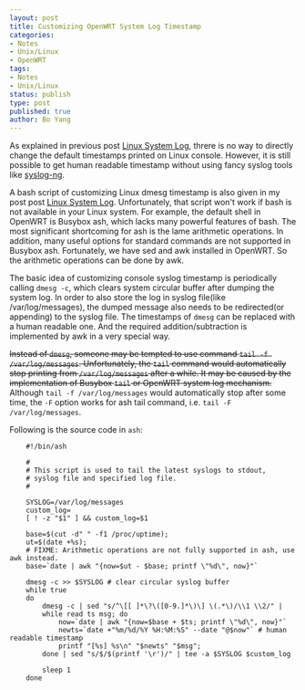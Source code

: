 ```yaml
---
layout: post
title: Customizing OpenWRT System Log Timestamp
categories: 
- Notes
- Unix/Linux
- OpenWRT
tags:
- Notes
- Unix/Linux
status: publish
type: post
published: true
author: Bo Yang
---
```


As explained in previous post [Linux System Log](http://www.bo-yang.net/2015/01/12/linux-system-log/), threre is no way to directly change the default timestamps printed on Linux console. However, it is still possible to get human readable timestamp without using fancy syslog tools like [syslog-ng](http://www.balabit.com/sites/default/files/documents/syslog-ng-ose-latest-guides/en/syslog-ng-ose-guide-admin/html-single/index.html).

A bash script of customizing Linux dmesg timestamp is also given in my post post [Linux System Log](http://www.bo-yang.net/2015/01/12/linux-system-log/). Unfortunately, that script won't work if bash is not available in your Linux system. For example, the default shell in OpenWRT is Busybox ash, which lacks many powerful features of bash. The most significant shortcoming for ash is the lame arithmetic operations. In addition, many useful options for standard commands are not supported in Busybox ash. Fortunately, we have sed and awk installed in OpenWRT. So the arithmetic operations can be done by awk.

The basic idea of customizing console syslog timestamp is periodically calling `dmesg -c`, which clears system circular buffer after dumping the system log. In order to also store the log in syslog file(like /var/log/messages), the dumped message also needs to be redirected(or appending) to the syslog file. The timestamps of `dmesg` can be replaced with a human readable one. And the required addition/subtraction is implemented by awk in a very special way.

<strike>Instead of `dmesg`, someone may be tempted to use command `tail -f /var/log/messages`. Unfortunately, the `tail` command would automatically stop printing from `/var/log/messages` after a while. It may be caused by the implementation of Busybox `tail` or OpenWRT system log mechanism.</strike> Although `tail -f /var/log/messages` would automatically stop after some time, the `-F` option works for ash tail command, i.e. `tail -F /var/log/messages`.

Following is the source code in `ash`:

~~~shell
    #!/bin/ash
    
    #
    # This script is used to tail the latest syslogs to stdout,
    # syslog file and specified log file.
    #
    
    SYSLOG=/var/log/messages
    custom_log=
    [ ! -z "$1" ] && custom_log=$1
    
    base=$(cut -d" " -f1 /proc/uptime);
    ut=$(date +%s);
    # FIXME: Arithmetic operations are not fully supported in ash, use awk instead.
    base=`date | awk "{now=$ut - $base; printf \"%d\", now}"`
    
    dmesg -c >> $SYSLOG # clear circular syslog buffer
    while true
    do
        dmesg -c | sed "s/^\[[ ]*\?\([0-9.]*\)\] \(.*\)/\\1 \\2/" |
        while read ts msg; do
            now=`date | awk "{now=$base + $ts; printf \"%d\", now}"`
            newts=`date +"%m/%d/%Y %H:%M:%S" --date "@$now"` # human readable timestamp
            printf "[%s] %s\n" "$newts" "$msg";
        done | sed "s/$/$(printf '\r')/" | tee -a $SYSLOG $custom_log
    
        sleep 1
    done
~~~
